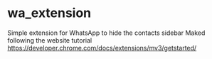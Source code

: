 # wa_extension
Simple extension for WhatsApp to hide the contacts sidebar
Maked following the website tutorial https://developer.chrome.com/docs/extensions/mv3/getstarted/
